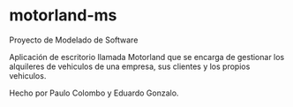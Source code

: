 # motorland-ms

Proyecto de Modelado de Software

Aplicación de escritorio llamada Motorland que se encarga de gestionar los alquileres de vehiculos de una empresa, sus clientes y los propios vehiculos.

Hecho por Paulo Colombo y Eduardo Gonzalo. 
